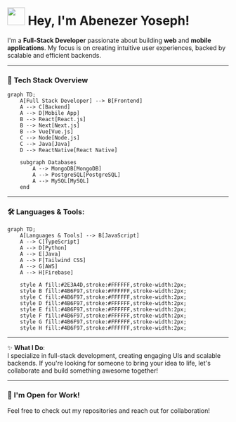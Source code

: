 # <img src="https://media.giphy.com/media/hvRJCLFzcasrR4ia7z/giphy.gif" width="40px"/> **Hey, I'm Abenezer Yoseph!**

I'm a **Full-Stack Developer** passionate about building **web** and **mobile applications**. My focus is on creating intuitive user experiences, backed by scalable and efficient backends.

---

### 🚀 **Tech Stack Overview**

```mermaid
graph TD;
    A[Full Stack Developer] --> B[Frontend]
    A --> C[Backend]
    A --> D[Mobile App]
    B --> React[React.js]
    B --> Next[Next.js]
    B --> Vue[Vue.js]
    C --> Node[Node.js]
    C --> Java[Java]
    D --> ReactNative[React Native]
    
    subgraph Databases
        A --> MongoDB[MongoDB]
        A --> PostgreSQL[PostgreSQL]
        A --> MySQL[MySQL]
    end

```

---
### 🛠️ **Languages & Tools**:

```mermaid
graph TD;
    A[Languages & Tools] --> B[JavaScript]
    A --> C[TypeScript]
    A --> D[Python]
    A --> E[Java]
    A --> F[Tailwind CSS]
    A --> G[AWS]
    A --> H[Firebase]
    
    style A fill:#2E3A4D,stroke:#FFFFFF,stroke-width:2px;
    style B fill:#4B6F97,stroke:#FFFFFF,stroke-width:2px;
    style C fill:#4B6F97,stroke:#FFFFFF,stroke-width:2px;
    style D fill:#4B6F97,stroke:#FFFFFF,stroke-width:2px;
    style E fill:#4B6F97,stroke:#FFFFFF,stroke-width:2px;
    style F fill:#4B6F97,stroke:#FFFFFF,stroke-width:2px;
    style G fill:#4B6F97,stroke:#FFFFFF,stroke-width:2px;
    style H fill:#4B6F97,stroke:#FFFFFF,stroke-width:2px;
```
---

✨ **What I Do**:  
I specialize in full-stack development, creating engaging UIs and scalable backends. If you're looking for someone to bring your idea to life, let's collaborate and build something awesome together!

---

### 🌟 **I'm Open for Work!**  
Feel free to check out my repositories and reach out for collaboration!
